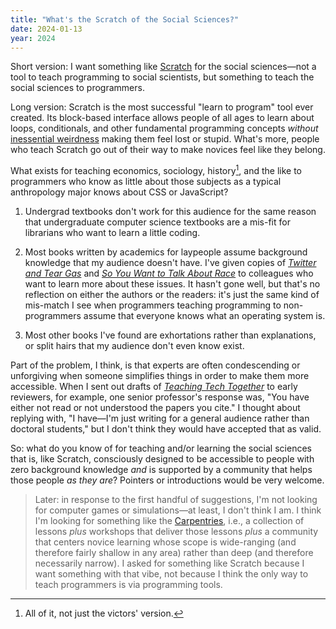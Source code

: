 ```yaml
---
title: "What's the Scratch of the Social Sciences?"
date: 2024-01-13
year: 2024
---
```


Short version:
I want something like [Scratch][scratch] for the social sciences—not
a tool to teach programming to social scientists,
but something to teach the social sciences to programmers.

Long version:
Scratch is the most successful "learn to program" tool ever created.
Its block-based interface allows people of all ages
to learn about loops, conditionals, and other fundamental programming concepts
*without* [inessential weirdness][weirdness] making them feel lost or stupid.
What's more,
people who teach Scratch go out of their way to make novices feel like they belong.

What exists for teaching economics, sociology, history[^1], and the like
to programmers who know as little about those subjects
as a typical anthropology major knows about CSS or JavaScript?

1.  Undergrad textbooks don't work for this audience
    for the same reason that
    undergraduate computer science textbooks are a mis-fit
    for librarians who want to learn a little coding.

2.  Most books written by academics for laypeople
    assume background knowledge that my audience doesn't have.
    I've given copies of [*Twitter and Tear Gas*][teargas]
    and [*So You Want to Talk About Race*][race] to colleagues
    who want to learn more about these issues.
    It hasn't gone well,
    but that's no reflection on either the authors or the readers:
    it's just the same kind of mis-match I see
    when programmers teaching programming to non-programmers
    assume that everyone knows what an operating system is.

3.  Most other books I've found are exhortations rather than explanations,
    or split hairs that my audience don't even know exist.

Part of the problem,
I think,
is that experts are often condescending or unforgiving
when someone simplifies things in order to make them more accessible.
When I sent out drafts of [*Teaching Tech Together*][t3] to early reviewers,
for example,
one senior professor's response was,
"You have either not read or not understood the papers you cite."
I thought about replying with,
"I have—I'm just writing for a general audience rather than doctoral students,"
but I don't think they would have accepted that as valid.

So:
what do you know of for teaching and/or learning the social sciences
that is,
like Scratch,
consciously designed to be accessible to people with zero background knowledge
*and* is supported by a community that helps those people *as they are*?
Pointers or introductions would be very welcome.

> Later: in response to the first handful of suggestions,
> I'm not looking for computer games or simulations—at least,
> I don't think I am.
> I think I'm looking for something like the [Carpentries][carpentries],
> i.e.,
> a collection of lessons
> *plus* workshops that deliver those lessons
> *plus* a community that centers novice learning
> whose scope is wide-ranging (and therefore fairly shallow in any area)
> rather than deep (and therefore necessarily narrow).
> I asked for something like Scratch because I want something with that vibe,
> not because I think the only way to teach programmers is via programming tools.

[^1]: All of it, not just the victors' version.

[carpentries]: https://carpentries.org/
[race]: https://en.wikipedia.org/wiki/So_You_Want_to_Talk_About_Race
[scratch]: https://scratch.mit.edu/
[t3]: https://teachtogether.tech/
[teargas]: https://www.twitterandteargas.org/
[weirdness]: https://www.harihareswara.net/posts/2016/inessential-weirdnesses-in-open-source-software-oscon-2016/
